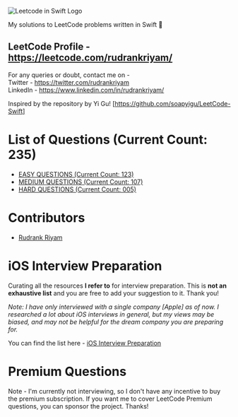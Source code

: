 ![Leetcode in Swift Logo](./LeetCode-in-Swift.jpg?style=centerme)

My solutions to LeetCode problems written in Swift :grimacing:

## LeetCode Profile - https://leetcode.com/rudrankriyam/
For any queries or doubt, contact me on -  
Twitter - https://twitter.com/rudrankriyam  
LinkedIn - https://www.linkedin.com/in/rudrankriyam/  

Inspired by the repository by Yi Gu! [https://github.com/soapyigu/LeetCode-Swift]

# List of Questions (Current Count: 235)
* [EASY QUESTIONS (Current Count: 123)](https://github.com/rudrankriyam/LeetCode-in-Swift/tree/master/EASY/README.md)
* [MEDIUM QUESTIONS (Current Count: 107)](https://github.com/rudrankriyam/LeetCode-in-Swift/tree/master/MEDIUM/README.md)
* [HARD QUESTIONS (Current Count: 005)](https://github.com/rudrankriyam/LeetCode-in-Swift/tree/master/HARD/README.md)

# Contributors
* [Rudrank Riyam](https://twitter.com/rudrankriyam)

# iOS Interview Preparation
Curating all the resources **I refer to** for interview preparation. This is **not an exhaustive list** and you are free to add your suggestion to it. Thank you!

*Note: I have only interviewed with a single company [Apple] as of now. I researched a lot about iOS interviews in general, but my views may be biased, and may not be helpful for the dream company you are preparing for.*

You can find the list here - [iOS Interview Preparation](https://github.com/rudrankriyam/LeetCode-in-Swift/blob/master/iOS%20INTERVIEW%20PREPARATION.md)

# Premium Questions

Note - I'm currently not interviewing, so I don't have any incentive to buy the premium subscription. If you want me to cover LeetCode Premium questions, you can sponsor the project. Thanks!

